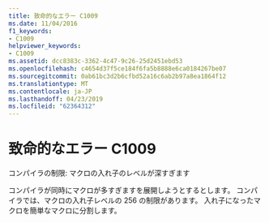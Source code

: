 ```yaml
---
title: 致命的なエラー C1009
ms.date: 11/04/2016
f1_keywords:
- C1009
helpviewer_keywords:
- C1009
ms.assetid: dcc8383c-3362-4c47-9c26-25d2451ebd53
ms.openlocfilehash: c4654d37f5ce184f6fa5b8888e6ca0184267be07
ms.sourcegitcommit: 0ab61bc3d2b6cfbd52a16c6ab2b97a8ea1864f12
ms.translationtype: MT
ms.contentlocale: ja-JP
ms.lasthandoff: 04/23/2019
ms.locfileid: "62364312"
---
```

# <a name="fatal-error-c1009"></a>致命的なエラー C1009

コンパイラの制限: マクロの入れ子のレベルが深すぎます

コンパイラが同時にマクロが多すぎますを展開しようとするとします。 コンパイラでは、マクロの入れ子レベルの 256 の制限があります。 入れ子になったマクロを簡単なマクロに分割します。